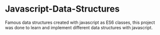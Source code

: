 # Javascript-Data-Structures
Famous data structures created with javascript as ES6 classes, this project was done to learn and implement different data structures with javascript.
